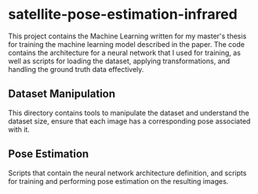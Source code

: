 # satellite-pose-estimation-infrared

This project contains the Machine Learning written for my master's thesis for training the machine learning model described in the paper. The code contains the architecture for a neural network that I used for training, as well as scripts for loading the dataset, applying transformations, and handling the ground truth data effectively.

## Dataset Manipulation

This directory contains tools to manipulate the dataset and understand the dataset size, ensure that each image has a corresponding pose associated with it.

## Pose Estimation

Scripts that contain the neural network architecture definition, and scripts for training and performing pose estimation on the resulting images.